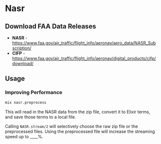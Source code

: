 # Nasr

## Download FAA Data Releases

- **NASR** - https://www.faa.gov/air_traffic/flight_info/aeronav/aero_data/NASR_Subscription/
- **CIFP** - https://www.faa.gov/air_traffic/flight_info/aeronav/digital_products/cifp/download/

## Usage

### Improving Performance

```bash
mix nasr.preprocess
```

This will read in the NASR data from the zip file, convert it to Elixir terms, and save those terms to a local file.

Calling `NASR.stream/2` will selectively choose the raw zip file or the preprocessed files. Using the preprocessed file will increase the streaming speed up to \_\_\_\_%.
